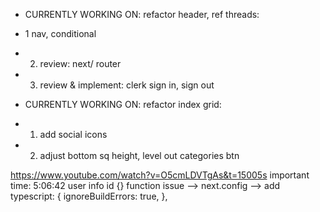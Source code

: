 - CURRENTLY WORKING ON: refactor header, ref threads:
- 1 nav, conditional
- 2. review: next/ router
- 3. review & implement: clerk sign in, sign out

- CURRENTLY WORKING ON: refactor index grid:
- 1. add social icons
- 2. adjust bottom sq height, level out categories btn

https://www.youtube.com/watch?v=O5cmLDVTgAs&t=15005s
important time: 5:06:42
user info id {} function issue --> next.config -->
add typescript: {
ignoreBuildErrors: true,
},
